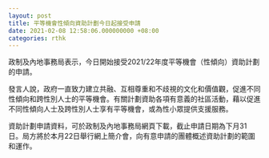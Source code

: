 ```yaml
---
layout: post
title: 平等機會性傾向資助計劃今日起接受申請
date: 2021-02-08 12:58:06.000000000 +08:00
categories: rthk
---
```


政制及內地事務局表示，今日開始接受2021/22年度平等機會（性傾向）資助計劃的申請。
 
發言人說，政府一直致力建立共融、互相尊重和不歧視的文化和價值觀，促進不同性傾向和跨性別人士的平等機會。有關計劃資助各項有意義的社區活動，藉以促進不同性傾向人士及跨性別人士享有平等機會，或為性小眾提供支援服務。

資助計劃申請資料，可於政制及內地事務局網頁下載，截止申請日期為下月31日。局方將於本月22日舉行網上簡介會，向有意申請的團體概述資助計劃的範圍和運作。
